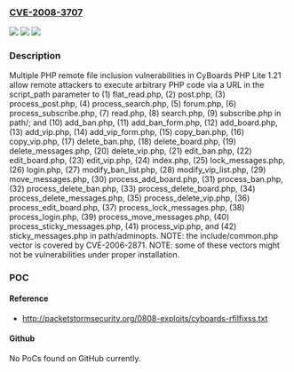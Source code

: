 ### [CVE-2008-3707](https://cve.mitre.org/cgi-bin/cvename.cgi?name=CVE-2008-3707)
![](https://img.shields.io/static/v1?label=Product&message=n%2Fa&color=blue)
![](https://img.shields.io/static/v1?label=Version&message=n%2Fa%20&color=brightgreen)
![](https://img.shields.io/static/v1?label=Vulnerability&message=n%2Fa&color=brightgreen)

### Description

Multiple PHP remote file inclusion vulnerabilities in CyBoards PHP Lite 1.21 allow remote attackers to execute arbitrary PHP code via a URL in the script_path parameter to (1) flat_read.php, (2) post.php, (3) process_post.php, (4) process_search.php, (5) forum.php, (6) process_subscribe.php, (7) read.php, (8) search.php, (9) subscribe.php in path/; and (10) add_ban.php, (11) add_ban_form.php, (12) add_board.php, (13) add_vip.php, (14) add_vip_form.php, (15) copy_ban.php, (16) copy_vip.php, (17) delete_ban.php, (18) delete_board.php, (19) delete_messages.php, (20) delete_vip.php, (21) edit_ban.php, (22) edit_board.php, (23) edit_vip.php, (24) index.php, (25) lock_messages.php, (26) login.php, (27) modify_ban_list.php, (28) modify_vip_list.php, (29) move_messages.php, (30) process_add_board.php, (31) process_ban.php, (32) process_delete_ban.php, (33) process_delete_board.php, (34) process_delete_messages.php, (35) process_delete_vip.php, (36) process_edit_board.php, (37) process_lock_messages.php, (38) process_login.php, (39) process_move_messages.php, (40) process_sticky_messages.php, (41) process_vip.php, and (42) sticky_messages.php in path/adminopts.  NOTE: the include/common.php vector is covered by CVE-2006-2871.  NOTE: some of these vectors might not be vulnerabilities under proper installation.

### POC

#### Reference
- http://packetstormsecurity.org/0808-exploits/cyboards-rfilfixss.txt

#### Github
No PoCs found on GitHub currently.

